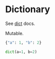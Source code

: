# Dictionary

See [dict](https://docs.python.org/3/library/stdtypes.html#dict) docs.

Mutable.

```python
{"a": 1, "b": 2}
```

```python
dict(a=1, b=2)
```

